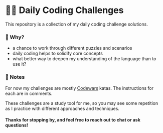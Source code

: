 # 👩‍💻 Daily Coding Challenges

This repository is a collection of my daily coding challenge solutions.

### 🧐 Why?

* a chance to work through different puzzles and scenarios
* daily coding helps to solidify core concepts
* what better way to deepen my understanding of the language than to use it?

### :notebook: Notes

For now my challenges are mostly [Codewars](https://codewars.com) katas. The instructions for each are in comments.

These challenges are a study tool for me, so you may see some repetition as I practice with different approaches and techniques.


#### Thanks for stopping by, and feel free to reach out to chat or ask questions!
